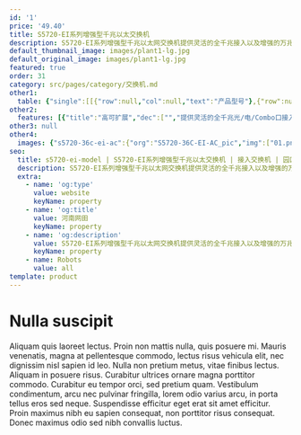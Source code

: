 ```yaml
---
id: '1'
price: '49.40'
title: S5720-EI系列增强型千兆以太交换机
description: S5720-EI系列增强型千兆以太网交换机提供灵活的全千兆接入以及增强的万兆上行端口扩展能力，广泛应用于企业园区接入、汇聚，数据中心千兆接入等多种应用场景。
default_thumbnail_image: images/plant1-lg.jpg
default_original_image: images/plant1-lg.jpg
featured: true
order: 31
category: src/pages/category/交换机.md
other1: 
  table: {"single":[[{"row":null,"col":null,"text":"产品型号"},{"row":null,"col":null,"text":"S5720-P-EI系列"},{"row":null,"col":null,"text":"S5720-X-EI系列"},{"row":null,"col":null,"text":"S5720-PC-EI系列"},{"row":null,"col":null,"text":"S5720-C-EI系列"}],[{"row":null,"col":null,"text":"交换容量"},{"row":null,"col":null,"text":"598Gbps/5.98Tbps"},{"row":null,"col":null,"text":"598Gbps/5.98Tbps"},{"row":null,"col":null,"text":"598Gbps/5.98Tbps"},{"row":null,"col":null,"text":"598Gbps/5.98Tbps"}],[{"row":null,"col":null,"text":"包转发率"},{"row":null,"col":"4","text":"S5720-32P-EI-AC:168Mpps\nS5720-52P-EI-AC:198Mpps\nS5720-32X-EI-AC:222Mpps\nS5720-32X-EI-24S-AC:222Mpps\nS5720-32X-EI-24S-DC:222Mpps\nS5720-50X-EI-AC:249Mpps\nS5720-50X-EI-DC:249Mpps\nS5720-50X-EI-46S-AC:249Mpps\nS5720-50X-EI-46S-DC:249Mpps\nS5720-52X-EI-AC:252Mpps\nS5720-36PC-EI-AC:168Mpps\nS5720-56PC-EI-AC:198Mpps\nS5720-36C-EI-28S-AC:222Mpps\nS5720-36C-EI-28S-DC:222Mpps\nS5720-36C-EI-AC:222Mpps\nS5720-36C-PWR-EI-AC:222Mpps\nS5720-56C-EI-48S-AC:252Mpps\nS5720-56C-EI-48S-DC:252Mpps\nS5720-56C-EI-AC:252Mpps\nS5720-56C-EI-DC:252Mpps\nS5720-56C-PWR-EI-AC:252Mpps\nS5720-56C-PWR-EI-DC:252Mpps\nS5720-56C-PWR-EI-AC1:252Mpps"}],[{"row":null,"col":null,"text":"扩展插槽"},{"row":null,"col":"2","text":"N/A"},{"row":null,"col":"2","text":"提供1个扩展插槽，可扩展支持：\n\n业务插卡：2端口万兆SFP+光接口后插卡\n堆叠卡：2端口QSFP+专用堆叠后插卡\n防火墙插卡*"}],[{"row":null,"col":null,"text":"MAC特性"},{"row":null,"col":"4","text":"64K\n支持MAC地址自动学习和老化\n支持静态、动态、黑洞MAC表项\n支持源MAC地址过滤"}],[{"row":null,"col":null,"text":"VLAN特性"},{"row":null,"col":"4","text":"支持4K个VLAN\n支持Guest VLAN、Voice VLAN\n支持GVRP协议\n支持MUX VLAN功能\n支持基于MAC/协议/IP子网/策略/端口的VLAN\n支持1:1和N:1 VLAN Mapping功能\n支持协议透明VLAN"}],[{"row":null,"col":null,"text":"IP路由"},{"row":null,"col":"4","text":"静态路由、RIP V1/2、RIPng\nOSPF、OSPFv3、IS-IS、IS-ISv6\nBGP、BGP4+、ECMP、路由策略"}],[{"row":null,"col":null,"text":"互通性"},{"row":null,"col":"4","text":"VBST基于VLAN生成树协议（和PVST/PVST+/RPVST 互通）\nLNP 链路类型协商协议（和DTP相似功能）\nVCMP VLAN集中管理协议（和VTP相似功能）\n\n详细的互联互通认证与报告，请访问这里。"}]]}
other2:
  features: [{"title":"高可扩展","dec":["","提供灵活的全千兆光/电/Combo口接入以及增强的万兆上行端口扩展能力",""]},{"title":"高可靠","dec":["","多样的设备级和链路级可靠性保护，智能iStack堆叠，丰富的环网保护技术，更短的故障切换时间",""]},{"title":"SVF极简网络运维","dec":["","SVF（超级虚拟交换网）将园区“核心/汇聚+接入交换机+AP”的网络架构，虚拟化为一台网元，可作为SVF Client角色，即插即用，极简网络运维",""]}]
other3: null
other4:
  images: {"s5720-36c-ei-ac":{"org":"S5720-36C-EI-AC_pic","img":["01.png","02.png","03.png","04.png","07.png","08.png"]}}
seo:
  title: s5720-ei-model | S5720-EI系列增强型千兆以太交换机 | 接入交换机 | 园区交换机 | 交换机 | 企业网络
  description: S5720-EI系列增强型千兆以太网交换机提供灵活的全千兆接入以及增强的万兆上行端口扩展能力，广泛应用于企业园区接入、汇聚，数据中心千兆接入等多种应用场景。
  extra:
    - name: 'og:type'
      value: website
      keyName: property
    - name: 'og:title'
      value: 河南网田
      keyName: property
    - name: 'og:description'
      value: S5720-EI系列增强型千兆以太网交换机提供灵活的全千兆接入以及增强的万兆上行端口扩展能力，广泛应用于企业园区接入、汇聚，数据中心千兆接入等多种应用场景。
      keyName: property
    - name: Robots
      value: all
template: product
---
```


# Nulla suscipit

Aliquam quis laoreet lectus. Proin non mattis nulla, quis posuere mi. Mauris venenatis, magna at pellentesque commodo, lectus risus vehicula elit, nec dignissim nisl sapien id leo. Nulla non pretium metus, vitae finibus lectus. Aliquam in posuere risus. Curabitur ultrices ornare magna porttitor commodo. Curabitur eu tempor orci, sed pretium quam. Vestibulum condimentum, arcu nec pulvinar fringilla, lorem odio varius arcu, in porta tellus eros sed neque. Suspendisse efficitur eget erat sit amet efficitur. Proin maximus nibh eu sapien consequat, non porttitor risus consequat. Donec maximus odio sed nibh convallis luctus.